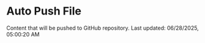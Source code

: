 # Auto Push File

Content that will be pushed to GitHub repository.
Last updated: 06/28/2025, 05:00:20 AM